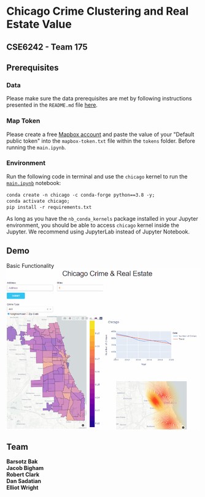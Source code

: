 # Chicago Crime Clustering and Real Estate Value
## CSE6242 - Team 175


## Prerequisites
### Data
Please make sure the data prerequisites are met by following instructions presented in the `README.md` file [here](https://github.com/sadatian/cse6242-team175/tree/main/data).
### Map Token
Please create a free [Mapbox account](https://account.mapbox.com/auth/signup/) and paste the value of your "Default public token" into the `mapbox-token.txt` file within the `tokens` folder. Before running the `main.ipynb`.
### Environment
Run the following code in terminal and use the `chicago` kernel to run the [`main.ipynb`](https://github.com/sadatian/cse6242-team175/blob/main/main.ipynb) notebook:
```
conda create -n chicago -c conda-forge python==3.8 -y;
conda activate chicago;
pip install -r requirements.txt
```
As long as you have the `nb_conda_kernels` package installed in your Jupyter environment, you should be able to access `chicago` kernel inside the Jupyter. We recommend using JupyterLab instead of Jupyter Notebook.

## Demo

Basic Functionality  
![demo1](https://github.com/sadatian/cse6242-team175/blob/main/residuals/demo1.gif)

## Team
**Barsotz Bak**  
**Jacob Bigham**  
**Robert Clark**  
**Dan Sadatian**  
**Elliot Wright**
